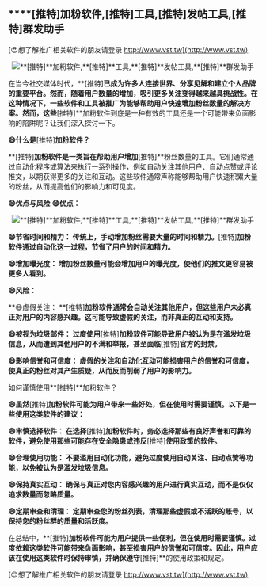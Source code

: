 ## ****[推特]**加粉软件,**[推特]**工具,**[推特]**发帖工具,**[推特]**群发助手**

[😍想了解推广相关软件的朋友请登录 http://www.vst.tw](http://www.vst.tw)

 <center><img src="https://vst.tw/MP4/tuiguang/png/3.png" alt="**[推特]**加粉软件,**[推特]**工具,**[推特]**发帖工具,**[推特]**群发助手"></center>

在当今社交媒体时代，**[推特]**已成为许多人连接世界、分享见解和建立个人品牌的重要平台。然而，随着用户数量的增加，吸引更多关注变得越来越具挑战性。在这种情况下，一些软件和工具被推广为能够帮助用户快速增加粉丝数量的解决方案。然而，这些**[推特]**加粉软件到底是一种有效的工具还是一个可能带来负面影响的陷阱呢？让我们深入探讨一下。

**😄什么是**[推特]**加粉软件？**

**[推特]**加粉软件是一类旨在帮助用户增加**[推特]**粉丝数量的工具。它们通常通过自动化程序或算法来执行一系列操作，例如自动关注其他用户、自动点赞或评论推文，以期获得更多的关注和互动。这些软件通常声称能够帮助用户快速积累大量的粉丝，从而提高他们的影响力和可见度。

**😄优点与风险**
**😄优点：**

 <center><img src="https://vst.tw/MP4/tuiguang/png/3.png" alt="**[推特]**加粉软件,**[推特]**工具,**[推特]**发帖工具,**[推特]**群发助手"></center>

**😄节省时间和精力： 传统上，手动增加粉丝需要大量的时间和精力。**[推特]**加粉软件通过自动化这一过程，节省了用户的时间和精力。**

**😄增加曝光度： 增加粉丝数量可能会增加用户的曝光度，使他们的推文更容易被更多人看到。**

**😄风险：**

**😄虚假关注： **[推特]**加粉软件通常会自动关注其他用户，但这些用户未必真正对用户的内容感兴趣。这可能导致虚假的关注，而非真正的互动和支持。**

**😄被视为垃圾邮件： 过度使用**[推特]**加粉软件可能导致用户被认为是在滥发垃圾信息，从而遭到其他用户的不满和举报，甚至面临**[推特]**官方的封禁。**

**😄影响信誉和可信度： 虚假的关注和自动化互动可能损害用户的信誉和可信度，使真正的粉丝对其产生质疑，从而反而削弱了用户的影响力。**

如何谨慎使用**[推特]**加粉软件？

**😄虽然**[推特]**加粉软件可能为用户带来一些好处，但在使用时需要谨慎。以下是一些使用这类软件的建议：**

**😄审慎选择软件： 在选择**[推特]**加粉软件时，务必选择那些有良好声誉和可靠的软件，避免使用那些可能存在安全隐患或违反**[推特]**使用政策的软件。**

**😄合理使用功能： 不要滥用自动化功能，避免过度使用自动关注、自动点赞等功能，以免被认为是滥发垃圾信息。**

**😄保持真实互动： 确保与真正对您内容感兴趣的用户进行真实互动，而不是仅仅追求数量而忽略质量。**

**😄定期审查和清理： 定期审查您的粉丝列表，清理那些虚假或不活跃的账号，以保持您的粉丝群的质量和活跃度。**

在总结中，**[推特]**加粉软件可能为用户提供一些便利，但在使用时需要谨慎。过度依赖这类软件可能带来负面影响，甚至损害用户的信誉和可信度。因此，用户应该在使用这类软件时保持审慎，并确保遵守**[推特]**的使用政策和规定。

[😍想了解推广相关软件的朋友请登录 http://www.vst.tw](http://www.vst.tw)



